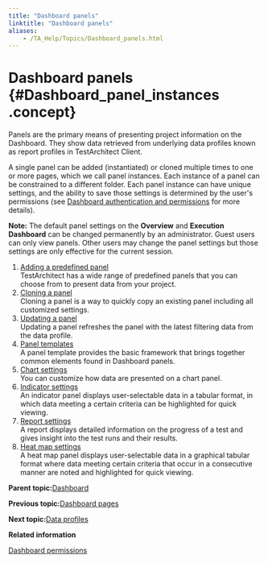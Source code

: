 ```yaml
--- 
title: "Dashboard panels"
linktitle: "Dashboard panels"
aliases: 
    - /TA_Help/Topics/Dashboard_panels.html
---
```

# Dashboard panels {#Dashboard_panel_instances .concept}

Panels are the primary means of presenting project information on the Dashboard. They show data retrieved from underlying data profiles known as report profiles in TestArchitect Client.

A single panel can be added \(instantiated\) or cloned multiple times to one or more pages, which we call panel instances. Each instance of a panel can be constrained to a different folder. Each panel instance can have unique settings, and the ability to save those settings is determined by the user's permissions \(see [Dashboard authentication and permissions](Dashboard_authentication_permissions.html) for more details\).

**Note:** The default panel settings on the **Overview** and **Execution Dashboard** can be changed permanently by an administrator. Guest users can only view panels. Other users may change the panel settings but those settings are only effective for the current session.

1.  [Adding a predefined panel](../../TA_Help/Topics/Dashboard_add_predefined_panel.html)  
TestArchitect has a wide range of predefined panels that you can choose from to present data from your project.
2.  [Cloning a panel](../../TA_Help/Topics/Dashboard_clone_panel.html)  
Cloning a panel is a way to quickly copy an existing panel including all customized settings.
3.  [Updating a panel](../../TA_Help/Topics/Dashboard_update_panel.html)  
Updating a panel refreshes the panel with the latest filtering data from the data profile.
4.  [Panel templates](../../TA_Help/Topics/Dashboard_panel_templates.html)  
A panel template provides the basic framework that brings together common elements found in Dashboard panels.
5.  [Chart settings](../../TA_Help/Topics/Dashboard_chart.html)  
You can customize how data are presented on a chart panel.
6.  [Indicator settings](../../TA_Help/Topics/Dashboard_indicator.html)  
An indicator panel displays user-selectable data in a tabular format, in which data meeting a certain criteria can be highlighted for quick viewing.
7.  [Report settings](../../TA_Help/Topics/Dashboard_report.html)  
A report displays detailed information on the progress of a test and gives insight into the test runs and their results.
8.  [Heat map settings](../../TA_Help/Topics/Dashboard_heatmap.html)  
A heat map panel displays user-selectable data in a graphical tabular format where data meeting certain criteria that occur in a consecutive manner are noted and highlighted for quick viewing.

**Parent topic:**[Dashboard](../../TA_Help/Topics/Dashboard.html)

**Previous topic:**[Dashboard pages](../../TA_Help/Topics/Dashboard_pages.html)

**Next topic:**[Data profiles](../../TA_Help/Topics/Dashboard_data_profiles.html)

**Related information**  


[Dashboard permissions](../../TA_Help/Topics/Dashboard_authentication_permissions.html)

